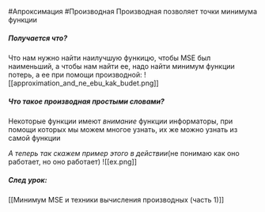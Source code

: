 #Апроксимация
#Производная 
Производная позволяет точки минимума функции

##### Получается что? 
Что нам нужно найти наилучшую функицю, чтобы MSE был наименьший,
а чтобы нам найти ее, надо найти минимум функции потерь, а ее при помощи производной: 
![[approximation_and_ne_ebu_kak_budet.png]]

##### Что такое производная простыми словами? 
Некоторые функции имеют *внимание* функции информаторы, при помощи которых мы можем многое узнать, их же можно узнать из самой функции

*А теперь так скажем пример этого в действии*(не понимаю как оно работает, но оно работает)
![[ex.png]]

##### След урок:
[[Минимум MSE и техники вычисления производных (часть 1)]]